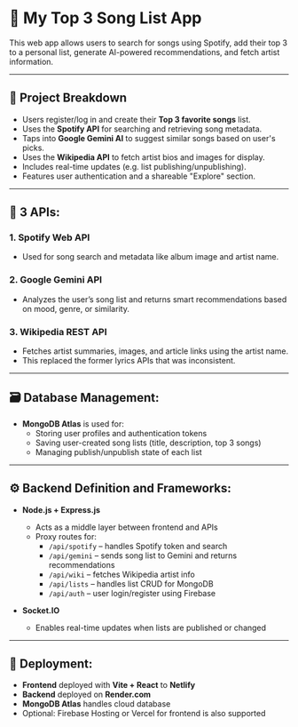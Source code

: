 # 🎵 My Top 3 Song List App

This web app allows users to search for songs using Spotify, add their top 3 to a personal list, generate AI-powered recommendations, and fetch artist information.

---

## 🧩 Project Breakdown

- Users register/log in and create their **Top 3 favorite songs** list.
- Uses the **Spotify API** for searching and retrieving song metadata.
- Taps into **Google Gemini AI** to suggest similar songs based on user's picks.
- Uses the **Wikipedia API** to fetch artist bios and images for display.
- Includes real-time updates (e.g. list publishing/unpublishing).
- Features user authentication and a shareable "Explore" section.

---

## 🔗 3 APIs:

### 1. **Spotify Web API**
- Used for song search and metadata like album image and artist name.

### 2. **Google Gemini API**
- Analyzes the user’s song list and returns smart recommendations based on mood, genre, or similarity.

### 3. **Wikipedia REST API**
- Fetches artist summaries, images, and article links using the artist name.
- This replaced the former lyrics APIs that was inconsistent.

---

## 🗃️ Database Management:

- **MongoDB Atlas** is used for:
  - Storing user profiles and authentication tokens
  - Saving user-created song lists (title, description, top 3 songs)
  - Managing publish/unpublish state of each list

---

## ⚙️ Backend Definition and Frameworks:

- **Node.js + Express.js**
  - Acts as a middle layer between frontend and APIs
  - Proxy routes for:
    - `/api/spotify` – handles Spotify token and search
    - `/api/gemini` – sends song list to Gemini and returns recommendations
    - `/api/wiki` – fetches Wikipedia artist info
    - `/api/lists` – handles list CRUD for MongoDB
    - `/api/auth` – user login/register using Firebase

- **Socket.IO**
  - Enables real-time updates when lists are published or changed

---

## 🚀 Deployment:

- **Frontend** deployed with **Vite + React** to **Netlify**
- **Backend** deployed on **Render.com**
- **MongoDB Atlas** handles cloud database
- Optional: Firebase Hosting or Vercel for frontend is also supported


